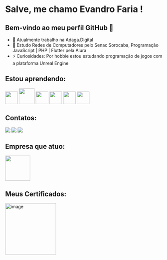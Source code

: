 # Salve, me chamo Evandro Faria !
## Bem-vindo ao meu perfil GitHub 👋

- 🔭 Atualmente trabalho na Adaga.Digital
- 🌱 Estudo Redes de Computadores pelo Senac Sorocaba, Programação JavaScript | PHP | Flutter pela Alura
- ⚡ Curiosidades: Por hobbie estou estudando programação de jogos com a plataforma Unreal Engine

## Estou aprendendo:
<img src="https://cdn.jsdelivr.net/gh/devicons/devicon@latest/icons/javascript/javascript-original.svg" width="40" height="40"/> <img src="https://cdn.jsdelivr.net/gh/devicons/devicon@latest/icons/php/php-original.svg" width="50" height="50"/> 
<img src="https://cdn.jsdelivr.net/gh/devicons/devicon@latest/icons/flutter/flutter-plain.svg" width="40" height="40"/> <img src="https://cdn.jsdelivr.net/gh/devicons/devicon@latest/icons/unrealengine/unrealengine-original.svg" width="40" height="40"/> 
<img src="https://cdn.jsdelivr.net/gh/devicons/devicon@latest/icons/linux/linux-original.svg" width="40" height="40"/> <img src="https://cdn.jsdelivr.net/gh/devicons/devicon@latest/icons/windows11/windows11-original.svg" width="40" height="40"/>
  
## Contatos:
<div>
<a href="https://www.instagram.com/evanndrofaria" target="_blank"><img loading="lazy" src="https://img.shields.io/badge/-Instagram-%23E4405F?style=for-the-badge&logo=instagram&logoColor=white" target="_blank"></a>
<a href="https://www.twitch.tv/evanndrofaria" target="_blank"><img loading="lazy" src="https://img.shields.io/badge/Twitch-9146FF?style=for-the-badge&logo=twitch&logoColor=white" target="_blank"></a>
<a href="https://www.linkedin.com/in/faria-evandro" target="_blank"><img loading="lazy" src="https://img.shields.io/badge/-LinkedIn-%230077B5?style=for-the-badge&logo=linkedin&logoColor=white" target="_blank"></a>   
</div>

## Empresa que atuo:
<img src="https://github.com/user-attachments/assets/9b75c21f-ab27-4e07-ae9b-574cc694d6d0" width="80" height="80"/>

## Meus Certificados:
<img width="163" height="164" alt="image" src="https://github.com/user-attachments/assets/69d44792-455f-47fc-a01d-edc2700f8def" />

